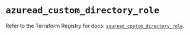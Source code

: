 # `azuread_custom_directory_role`

Refer to the Terraform Registry for docs: [`azuread_custom_directory_role`](https://registry.terraform.io/providers/hashicorp/azuread/3.5.0/docs/resources/custom_directory_role).
